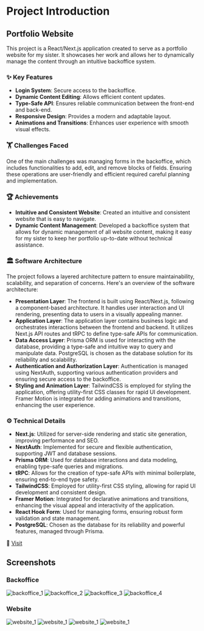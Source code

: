 # Project Introduction
## Portfolio Website
This project is a React/Next.js application created to serve as a portfolio website for my sister. It showcases her work and allows her to dynamically manage the content through an intuitive backoffice system.

### ✨ Key Features
- **Login System**: Secure access to the backoffice.
- **Dynamic Content Editing**: Allows efficient content updates.
- **Type-Safe API**: Ensures reliable communication between the front-end and back-end.
- **Responsive Design**: Provides a modern and adaptable layout.
- **Animations and Transitions**: Enhances user experience with smooth visual effects.

### 🏋️ Challenges Faced
One of the main challenges was managing forms in the backoffice, which includes functionalities to add, edit, and remove blocks of fields. Ensuring these operations are user-friendly and efficient required careful planning and implementation.

### 🏆 Achievements
- **Intuitive and Consistent Website**: Created an intuitive and consistent website that is easy to navigate.
- **Dynamic Content Management**: Developed a backoffice system that allows for dynamic management of all website content, making it easy for my sister to keep her portfolio up-to-date without technical assistance.

### 🏛️ Software Architecture
The project follows a layered architecture pattern to ensure maintainability, scalability, and separation of concerns. Here's an overview of the software architecture:
- **Presentation Layer**: The frontend is built using React/Next.js, following a component-based architecture. It handles user interaction and UI rendering, presenting data to users in a visually appealing manner.
- **Application Layer**: The application layer contains business logic and orchestrates interactions between the frontend and backend. It utilizes Next.js API routes and tRPC to define type-safe APIs for communication.
- **Data Access Layer**: Prisma ORM is used for interacting with the database, providing a type-safe and intuitive way to query and manipulate data. PostgreSQL is chosen as the database solution for its reliability and scalability.
- **Authentication and Authorization Layer**: Authentication is managed using NextAuth, supporting various authentication providers and ensuring secure access to the backoffice.
- **Styling and Animation Layer**: TailwindCSS is employed for styling the application, offering utility-first CSS classes for rapid UI development. Framer Motion is integrated for adding animations and transitions, enhancing the user experience.

### ⚙️ Technical Details
- **Next.js**: Utilized for server-side rendering and static site generation, improving performance and SEO.
- **NextAuth**: Implemented for secure and flexible authentication, supporting JWT and database sessions.
- **Prisma ORM**: Used for database interactions and data modeling, enabling type-safe queries and migrations.
- **tRPC**: Allows for the creation of type-safe APIs with minimal boilerplate, ensuring end-to-end type safety.
- **TailwindCSS**: Employed for utility-first CSS styling, allowing for rapid UI development and consistent design.
- **Framer Motion**: Integrated for declarative animations and transitions, enhancing the visual appeal and interactivity of the application.
- **React Hook Form**: Used for managing forms, ensuring robust form validation and state management.
- **PostgreSQL**: Chosen as the database for its reliability and powerful features, managed through Prisma.

🔗 [Visit](https://call-to-consciousness.com/)

## Screenshots
### Backoffice
![backoffice_1](/screenshots/backoffice_screen_1.png)
![backoffice_2](/screenshots/backoffice_screen_2.png)
![backoffice_3](/screenshots/backoffice_screen_3.png)
![backoffice_4](/screenshots/backoffice_screen_4.png)

### Website
![website_1](/screenshots/screenshot_1.png)
![website_1](/screenshots/screenshot_2.png)
![website_1](/screenshots/screenshot_3.png)
![website_1](/screenshots/screenshot_4.png)
